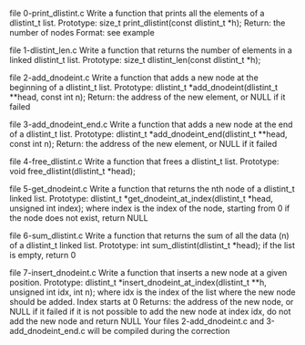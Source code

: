 file 0-print_dlistint.c Write a function that prints all the elements of a dlistint_t list.
Prototype: size_t print_dlistint(const dlistint_t *h);
Return: the number of nodes
Format: see example 

file 1-dlistint_len.c  Write a function that returns the number of elements in a linked dlistint_t list.
Prototype: size_t dlistint_len(const dlistint_t *h);

file 2-add_dnodeint.c  Write a function that adds a new node at the beginning of a dlistint_t list.
Prototype: dlistint_t *add_dnodeint(dlistint_t **head, const int n);
Return: the address of the new element, or NULL if it failed

file 3-add_dnodeint_end.c Write a function that adds a new node at the end of a dlistint_t list.
Prototype: dlistint_t *add_dnodeint_end(dlistint_t **head, const int n);
Return: the address of the new element, or NULL if it failed 

file 4-free_dlistint.c Write a function that frees a dlistint_t list.
Prototype: void free_dlistint(dlistint_t *head); 

file 5-get_dnodeint.c  Write a function that returns the nth node of a dlistint_t linked list.
Prototype: dlistint_t *get_dnodeint_at_index(dlistint_t *head, unsigned int index);
where index is the index of the node, starting from 0
if the node does not exist, return NULL

file  6-sum_dlistint.c Write a function that returns the sum of all the data (n) of a dlistint_t linked list.
Prototype: int sum_dlistint(dlistint_t *head);
if the list is empty, return 0

file 7-insert_dnodeint.c  Write a function that inserts a new node at a given position.
Prototype: dlistint_t *insert_dnodeint_at_index(dlistint_t **h, unsigned int idx, int n);
where idx is the index of the list where the new node should be added. Index starts at 0
Returns: the address of the new node, or NULL if it failed
if it is not possible to add the new node at index idx, do not add the new node and return NULL
Your files 2-add_dnodeint.c and 3-add_dnodeint_end.c will be compiled during the correction


